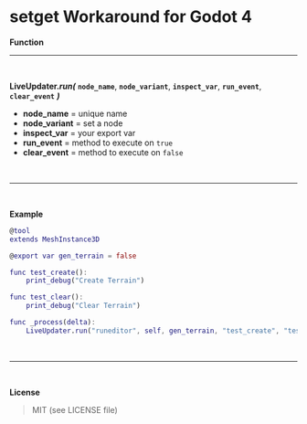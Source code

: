 # setget Workaround for Godot 4


**Function**

___

<br />

**LiveUpdater._run(_** **`node_name`**, **`node_variant`**, **`inspect_var`**, **`run_event`**, **`clear_event`** **_)_**

+ **node_name**     = unique name
+ **node_variant**  = set a node
+ **inspect_var**   = your export var
+ **run_event**     = method to execute on `true`
+ **clear_event**   = method to execute on `false`

<br />

___

<br />

**Example**

```gd
@tool
extends MeshInstance3D

@export var gen_terrain = false

func test_create():
    print_debug("Create Terrain")

func test_clear():
    print_debug("Clear Terrain")

func _process(delta):
    LiveUpdater.run("runeditor", self, gen_terrain, "test_create", "test_clear")

```

<br />

___

<br />

**License**

> MIT (see LICENSE file)
